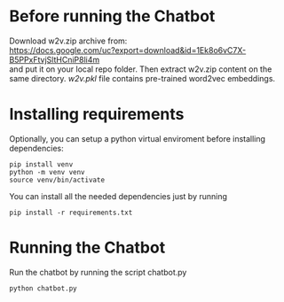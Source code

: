 # Before running the Chatbot
Download w2v.zip archive from: <br/>
https://docs.google.com/uc?export=download&id=1Ek8o6vC7X-B5PPxFtvjSltHCniP8li4m <br/>
and put it on your local repo folder. Then extract w2v.zip content on the same directory.
*w2v.pkl* file contains pre-trained word2vec embeddings.
# Installing requirements
Optionally, you can setup a python virtual enviroment before installing dependencies:

 `pip install venv` <br/>
` python -m venv venv `<br/>
` source venv/bin/activate `<br/>

You can install all the needed dependencies just by running <br/>

` pip install -r requirements.txt `
# Running the Chatbot
Run the chatbot by running the script chatbot.py

` python chatbot.py `

